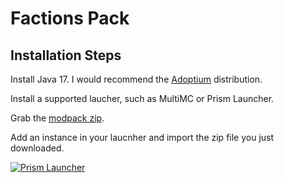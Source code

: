 # Factions Pack

## Installation Steps

Install Java 17. I would recommend the [Adoptium](https://adoptium.net) distribution.

Install a supported laucher, such as MultiMC or Prism Launcher.

Grab the [modpack zip](https://github.com/ryleu/factions-pack/releases/download/auto-update/Factions.zip).

Add an instance in your laucnher and import the zip file you just downloaded.

[![Prism Launcher](https://prismlauncher.org/img/logo-text-darkmode.svg)](https://prismlauncher.org)
